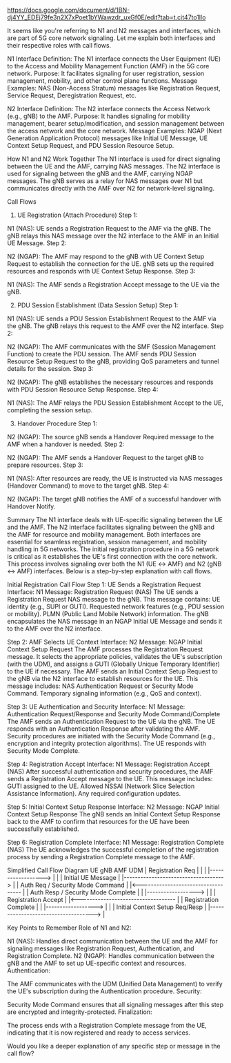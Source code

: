 https://docs.google.com/document/d/1BN-dj4YY_EDEj79fe3n2X7xPoet1bYWawzdr_uxGf0E/edit?tab=t.cit47to1llo

It seems like you're referring to N1 and N2 messages and interfaces, which are part of 5G core network signaling. Let me explain both interfaces and their respective roles with call flows.

N1 Interface
Definition: The N1 interface connects the User Equipment (UE) to the Access and Mobility Management Function (AMF) in the 5G core network.
Purpose: It facilitates signaling for user registration, session management, mobility, and other control plane functions.
Message Examples:
NAS (Non-Access Stratum) messages like Registration Request, Service Request, Deregistration Request, etc.

N2 Interface
Definition: The N2 interface connects the Access Network (e.g., gNB) to the AMF.
Purpose: It handles signaling for mobility management, bearer setup/modification, and session management between the access network and the core network.
Message Examples:
NGAP (Next Generation Application Protocol) messages like Initial UE Message, UE Context Setup Request, and PDU Session Resource Setup.

How N1 and N2 Work Together
The N1 interface is used for direct signaling between the UE and the AMF, carrying NAS messages.
The N2 interface is used for signaling between the gNB and the AMF, carrying NGAP messages.
The gNB serves as a relay for NAS messages over N1 but communicates directly with the AMF over N2 for network-level signaling.

Call Flows
1. UE Registration (Attach Procedure)
Step 1:


N1 (NAS):
UE sends a Registration Request to the AMF via the gNB.
The gNB relays this NAS message over the N2 interface to the AMF in an Initial UE Message.
Step 2:


N2 (NGAP):
The AMF may respond to the gNB with UE Context Setup Request to establish the connection for the UE.
gNB sets up the required resources and responds with UE Context Setup Response.
Step 3:


N1 (NAS):
The AMF sends a Registration Accept message to the UE via the gNB.

2. PDU Session Establishment (Data Session Setup)
Step 1:


N1 (NAS):
UE sends a PDU Session Establishment Request to the AMF via the gNB.
The gNB relays this request to the AMF over the N2 interface.
Step 2:


N2 (NGAP):
The AMF communicates with the SMF (Session Management Function) to create the PDU session.
The AMF sends PDU Session Resource Setup Request to the gNB, providing QoS parameters and tunnel details for the session.
Step 3:


N2 (NGAP):
The gNB establishes the necessary resources and responds with PDU Session Resource Setup Response.
Step 4:


N1 (NAS):
The AMF relays the PDU Session Establishment Accept to the UE, completing the session setup.

3. Handover Procedure
Step 1:


N2 (NGAP):
The source gNB sends a Handover Required message to the AMF when a handover is needed.
Step 2:


N2 (NGAP):
The AMF sends a Handover Request to the target gNB to prepare resources.
Step 3:


N1 (NAS):
After resources are ready, the UE is instructed via NAS messages (Handover Command) to move to the target gNB.
Step 4:


N2 (NGAP):
The target gNB notifies the AMF of a successful handover with Handover Notify.

Summary
The N1 interface deals with UE-specific signaling between the UE and the AMF.
The N2 interface facilitates signaling between the gNB and the AMF for resource and mobility management.
Both interfaces are essential for seamless registration, session management, and mobility handling in 5G networks.
The initial registration procedure in a 5G network is critical as it establishes the UE's first connection with the core network. This process involves signaling over both the N1 (UE ↔ AMF) and N2 (gNB ↔ AMF) interfaces. Below is a step-by-step explanation with call flows.

Initial Registration Call Flow
Step 1: UE Sends a Registration Request
Interface: N1
Message: Registration Request (NAS)
The UE sends a Registration Request NAS message to the gNB. This message contains:
UE identity (e.g., SUPI or GUTI).
Requested network features (e.g., PDU session or mobility).
PLMN (Public Land Mobile Network) information.
The gNB encapsulates the NAS message in an NGAP Initial UE Message and sends it to the AMF over the N2 interface.

Step 2: AMF Selects UE Context
Interface: N2
Message: NGAP Initial Context Setup Request
The AMF processes the Registration Request message.
It selects the appropriate policies, validates the UE's subscription (with the UDM), and assigns a GUTI (Globally Unique Temporary Identifier) to the UE if necessary.
The AMF sends an Initial Context Setup Request to the gNB via the N2 interface to establish resources for the UE.
This message includes:
NAS Authentication Request or Security Mode Command.
Temporary signaling information (e.g., QoS and context).

Step 3: UE Authentication and Security
Interface: N1
Message: Authentication Request/Response and Security Mode Command/Complete
The AMF sends an Authentication Request to the UE via the gNB.
The UE responds with an Authentication Response after validating the AMF.
Security procedures are initiated with the Security Mode Command (e.g., encryption and integrity protection algorithms).
The UE responds with Security Mode Complete.

Step 4: Registration Accept
Interface: N1
Message: Registration Accept (NAS)
After successful authentication and security procedures, the AMF sends a Registration Accept message to the UE.
This message includes:
GUTI assigned to the UE.
Allowed NSSAI (Network Slice Selection Assistance Information).
Any required configuration updates.

Step 5: Initial Context Setup Response
Interface: N2
Message: NGAP Initial Context Setup Response
The gNB sends an Initial Context Setup Response back to the AMF to confirm that resources for the UE have been successfully established.

Step 6: Registration Complete
Interface: N1
Message: Registration Complete (NAS)
The UE acknowledges the successful completion of the registration process by sending a Registration Complete message to the AMF.

Simplified Call Flow Diagram
UE                gNB                AMF                UDM
| Registration Req |                 |                  |
|------------------>                 |                  |
|                    Initial UE Message                |
|------------------------------------>                  |
|                    Auth Req / Security Mode Command   |
|<-----------------------------------                   |
| Auth Resp / Security Mode Complete |                  |
|------------------>                 |                  |
|                    Registration Accept                |
|<-----------------------------------                   |
| Registration Complete              |                  |
|------------------>                 |                  |
|                    Initial Context Setup Req/Resp     |
|------------------------------------>                  |


Key Points to Remember
Role of N1 and N2:


N1 (NAS): Handles direct communication between the UE and the AMF for signaling messages like Registration Request, Authentication, and Registration Complete.
N2 (NGAP): Handles communication between the gNB and the AMF to set up UE-specific context and resources.
Authentication:


The AMF communicates with the UDM (Unified Data Management) to verify the UE's subscription during the Authentication procedure.
Security:


Security Mode Command ensures that all signaling messages after this step are encrypted and integrity-protected.
Finalization:


The process ends with a Registration Complete message from the UE, indicating that it is now registered and ready to access services.

Would you like a deeper explanation of any specific step or message in the call flow?

